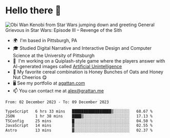 <!--
**GameDog9988/GameDog9988** is a ✨ _special_ ✨ repository because its `README.md` (this file) appears on your GitHub profile.

Here are some ideas to get you started:

- 🔭 I’m currently working on ...
- 🌱 I’m currently learning ...
- 👯 I’m looking to collaborate on ...
- 🤔 I’m looking for help with ...
- 💬 Ask me about ...
- 📫 How to reach me: ...
- 😄 Pronouns: ...
- ⚡ Fun fact: ...
-->



Hello there 👋
==================================

![Obi Wan Kenobi from Star Wars jumping down and greeting General Grievous in Star Wars: Episode III – Revenge of the Sith](https://github.com/agrattan0820/agrattan0820/assets/51346343/689e56eb-29be-46a5-a079-28ea727b5f7e)


- 🌍  I'm based in Pittsburgh, PA
- 🎓  Studied Digital Narrative and Interactive Design and Computer Science at the University of Pittsburgh
- 👾  I'm working on a Quiplash-style game where the players answer with AI-generated images called [Artificial Unintelligence](https://github.com/agrattan0820/artificial-unintelligence)
- 🥣  My favorite cereal combination is Honey Bunches of Oats and Honey Nut Cheerios 😋
- 🖥️  See my portfolio at [agattan.com](http://agrattan.com/)
- 📫  You can contact me at [alex@grattan.me](mailto:alex@grattan.me)

<!--START_SECTION:waka-->

```txt
From: 02 December 2023 - To: 09 December 2023

TypeScript   6 hrs 33 mins   █████████████████▒░░░░░░░   68.67 %
JSON         1 hr 38 mins    ████▒░░░░░░░░░░░░░░░░░░░░   17.13 %
TSConfig     25 mins         █░░░░░░░░░░░░░░░░░░░░░░░░   04.50 %
JavaScript   14 mins         ▓░░░░░░░░░░░░░░░░░░░░░░░░   02.55 %
Astro        13 mins         ▓░░░░░░░░░░░░░░░░░░░░░░░░   02.37 %
```

<!--END_SECTION:waka-->
